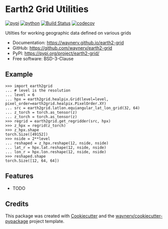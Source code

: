 # Earth2 Grid Utilities


[![pypi](https://img.shields.io/pypi/v/earth2-grid.svg)](https://pypi.org/project/earth2-grid/)
[![python](https://img.shields.io/pypi/pyversions/earth2-grid.svg)](https://pypi.org/project/earth2-grid/)
[![Build Status](https://github.com/waynerv/earth2-grid/actions/workflows/dev.yml/badge.svg)](https://github.com/waynerv/earth2-grid/actions/workflows/dev.yml)
[![codecov](https://codecov.io/gh/waynerv/earth2-grid/branch/main/graphs/badge.svg)](https://codecov.io/github/waynerv/earth2-grid)



Utilties for working geographic data defined on various grids


* Documentation: <https://waynerv.github.io/earth2-grid>
* GitHub: <https://github.com/waynerv/earth2-grid>
* PyPI: <https://pypi.org/project/earth2-grid/>
* Free software: BSD-3-Clause

## Example

```
>>> import earth2grid
... # level is the resolution
... level = 6
... hpx = earth2grid.healpix.Grid(level=level, pixel_order=earth2grid.healpix.PixelOrder.XY)
... src = earth2grid.latlon.equiangular_lat_lon_grid(32, 64)
... z_torch = torch.as_tensor(z)
... z_torch = torch.as_tensor(z)
>>> regrid = earth2grid.get_regridder(src, hpx)
>>> z_hpx = regrid(z_torch)
>>> z_hpx.shape
torch.Size([49152])
>>> nside = 2**level
... reshaped = z_hpx.reshape(12, nside, nside)
... lat_r = hpx.lat.reshape(12, nside, nside)
... lon_r = hpx.lon.reshape(12, nside, nside)
>>> reshaped.shape
torch.Size([12, 64, 64])
```


## Features

* TODO

## Credits

This package was created with [Cookiecutter](https://github.com/audreyr/cookiecutter) and the [waynerv/cookiecutter-pypackage](https://github.com/waynerv/cookiecutter-pypackage) project template.
